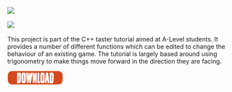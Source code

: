 ![](/.github/images/sky_high_spy.png)

![](/.github/images/SkyHighSpy.gif)


This project is part of the C++ taster tutorial aimed at A-Level students. It provides a number of different functions which can be edited to change the behaviour of an existing game. The tutorial is largely based around using trigonometry to make things move forward in the direction they are facing.

[![](/.github/images/download.png)](https://github.com/sumo-digital-academy/playbuffer/archive/refs/heads/SkyHighSpy.zip)
